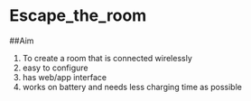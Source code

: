 # Escape_the_room
##Aim 
1. To create a room that is connected wirelessly 
2. easy to configure
3. has web/app interface
4. works on battery and needs less charging time as possible
